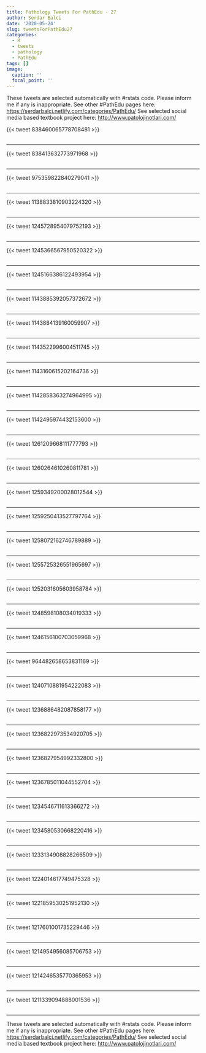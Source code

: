 ```yaml
---
title: Pathology Tweets For PathEdu - 27
author: Serdar Balci
date: '2020-05-24'
slug: tweetsForPathEdu27
categories:
  - R
  - tweets
  - pathology
  - PathEdu
tags: []
image:
  caption: ''
  focal_point: ''
---
```



These tweets are selected automatically with #rstats code. Please inform me if any is inappropriate.
See other #PathEdu pages here: https://serdarbalci.netlify.com/categories/PathEdu/ 
See selected social media based textbook project here: http://www.patolojinotlari.com/

{{< tweet 838460065778708481 >}}
<br>
<br>
<hr>
{{< tweet 838413632773971968 >}}
<br>
<br>
<hr>
{{< tweet 975359822840279041 >}}
<br>
<br>
<hr>
{{< tweet 1138833810903224320 >}}
<br>
<br>
<hr>
{{< tweet 1245728954079752193 >}}
<br>
<br>
<hr>
{{< tweet 1245366567950520322 >}}
<br>
<br>
<hr>
{{< tweet 1245166386122493954 >}}
<br>
<br>
<hr>
{{< tweet 1143885392057372672 >}}
<br>
<br>
<hr>
{{< tweet 1143884139160059907 >}}
<br>
<br>
<hr>
{{< tweet 1143522996004511745 >}}
<br>
<br>
<hr>
{{< tweet 1143160615202164736 >}}
<br>
<br>
<hr>
{{< tweet 1142858363274964995 >}}
<br>
<br>
<hr>
{{< tweet 1142495974432153600 >}}
<br>
<br>
<hr>
{{< tweet 1261209668111777793 >}}
<br>
<br>
<hr>
{{< tweet 1260264610260811781 >}}
<br>
<br>
<hr>
{{< tweet 1259349200028012544 >}}
<br>
<br>
<hr>
{{< tweet 1259250413527797764 >}}
<br>
<br>
<hr>
{{< tweet 1258072162746789889 >}}
<br>
<br>
<hr>
{{< tweet 1255725326551965697 >}}
<br>
<br>
<hr>
{{< tweet 1252031605603958784 >}}
<br>
<br>
<hr>
{{< tweet 1248598108034019333 >}}
<br>
<br>
<hr>
{{< tweet 1246156100703059968 >}}
<br>
<br>
<hr>
{{< tweet 964482658653831169 >}}
<br>
<br>
<hr>
{{< tweet 1240710881954222083 >}}
<br>
<br>
<hr>
{{< tweet 1236886482087858177 >}}
<br>
<br>
<hr>
{{< tweet 1236822973534920705 >}}
<br>
<br>
<hr>
{{< tweet 1236827954992332800 >}}
<br>
<br>
<hr>
{{< tweet 1236785011044552704 >}}
<br>
<br>
<hr>
{{< tweet 1234546711613366272 >}}
<br>
<br>
<hr>
{{< tweet 1234580530668220416 >}}
<br>
<br>
<hr>
{{< tweet 1233134908828266509 >}}
<br>
<br>
<hr>
{{< tweet 1224014617749475328 >}}
<br>
<br>
<hr>
{{< tweet 1221859530251952130 >}}
<br>
<br>
<hr>
{{< tweet 1217601001735229446 >}}
<br>
<br>
<hr>
{{< tweet 1214954956085706753 >}}
<br>
<br>
<hr>
{{< tweet 1214246535770365953 >}}
<br>
<br>
<hr>
{{< tweet 1211339094888001536 >}}
<br>
<br>
<hr>


These tweets are selected automatically with #rstats code. Please inform me if any is inappropriate.
See other #PathEdu pages here: https://serdarbalci.netlify.com/categories/PathEdu/ 
See selected social media based textbook project here: http://www.patolojinotlari.com/
